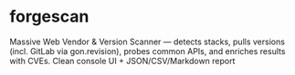 # forgescan
Massive Web Vendor &amp; Version Scanner — detects stacks, pulls versions (incl. GitLab via gon.revision), probes common APIs, and enriches results with CVEs. Clean console UI + JSON/CSV/Markdown report

